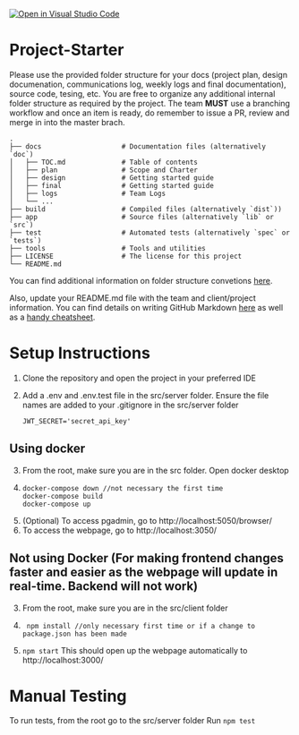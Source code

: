 [![Open in Visual Studio Code](https://classroom.github.com/assets/open-in-vscode-718a45dd9cf7e7f842a935f5ebbe5719a5e09af4491e668f4dbf3b35d5cca122.svg)](https://classroom.github.com/online_ide?assignment_repo_id=15119669&assignment_repo_type=AssignmentRepo)
# Project-Starter

Please use the provided folder structure for your docs (project plan, design documenation, communications log, weekly logs and final documentation), source code, tesing, etc.    You are free to organize any additional internal folder structure as required by the project.  The team **MUST** use a branching workflow and once an item is ready, do remember to issue a PR, review and merge in into the master brach.
```
.
├── docs                    # Documentation files (alternatively `doc`)
│   ├── TOC.md              # Table of contents
│   ├── plan                # Scope and Charter
│   ├── design              # Getting started guide
│   ├── final               # Getting started guide
│   ├── logs                # Team Logs
│   └── ...
├── build                   # Compiled files (alternatively `dist`))    
├── app                     # Source files (alternatively `lib` or `src`)
├── test                    # Automated tests (alternatively `spec` or `tests`)
├── tools                   # Tools and utilities
├── LICENSE                 # The license for this project 
└── README.md
```
You can find additional information on folder structure convetions [here](https://github.com/kriasoft/Folder-Structure-Conventions). 

Also, update your README.md file with the team and client/project information.  You can find details on writing GitHub Markdown [here](https://docs.github.com/en/get-started/writing-on-github/getting-started-with-writing-and-formatting-on-github/basic-writing-and-formatting-syntax) as well as a [handy cheatsheet](https://enterprise.github.com/downloads/en/markdown-cheatsheet.pdf).   

# Setup Instructions

1. Clone the repository and open the project in your preferred IDE

2. Add a .env and .env.test file in the src/server folder. Ensure the file names are added to your .gitignore in the src/server folder
    ```
    JWT_SECRET='secret_api_key'
    ```

## Using docker

3. From the root, make sure you are in the src folder. Open docker desktop
4. ```
   docker-compose down //not necessary the first time
   docker-compose build
   docker-compose up
   ```
5. (Optional) To access pgadmin, go to http://localhost:5050/browser/
6. To access the webpage, go to http://localhost:3050/

## Not using Docker (For making frontend changes faster and easier as the webpage will update in real-time. Backend will not work)
3. From the root, make sure you are in the src/client folder
4. ```
    npm install //only necessary first time or if a change to package.json has been made
    ```
5.
     ```npm start``` This should open up the webpage automatically to http://localhost:3000/

  # Manual Testing
  To run tests, from the root go to the src/server folder
  Run ```npm test```
